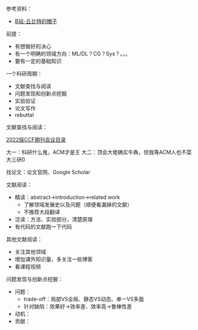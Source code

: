 
参考资料：
- [B站-丘比特的帽子](https://www.bilibili.com/video/BV1aa41167jN)

前提：
- 有想做好的决心
- 有一个明确的领域方向：ML/DL？CG？Sys？。。。
- 要有一定的基础知识

一个科研周期：
- 文献查找与阅读
- 问题发现和创新点挖掘
- 实验验证
- 论文写作
- rebuttal

文献查找与阅读：

[2022版CCF期刊会议目录](https://www.ccf.org.cn/Academic_Evaluation/By_category/2023-03-08/787209.shtml)

大一：科研什么鬼，ACM才是王
大二：顶会大佬确实牛犇，但我等ACM人也不菜
大三研0

找论文：论文官网、Google Scholar

文献阅读：
- 精读：abstract->introduction->related work
	- 了解领域发展史以及问题（顺便看漏掉的文献）
	- 不推荐大段翻译
- 泛读：方法、实验部分，清楚原理
- 有代码的文献跑一下代码

其他文献阅读：
- 关注其他领域
- 增加课外知识量，多关注一些博客
- 看课程视频

问题发现与创新点挖掘：
- 问题：
	- trade-off：局部VS全局、静态VS动态、单一VS多面
	- 针对缺陷：效果好->效率差、效率高->鲁棒性差
- 动机：
- 贡献：
